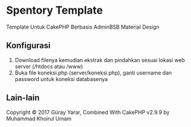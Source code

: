 # Spentory Template
Template Untuk CakePHP Berbasis AdminBSB Material Design
## Konfigurasi
1. Download filenya kemudian ekstrak dan pindahkan sesuai lokasi web server (/htdocs atau /www)
2. Buka file koneksi.php (server/koneksi.php), ganti username dan password untuk koneksi databasenya

## Lain-lain
Copyright &copy; 2017 Güray Yarar, Combined With CakePHP v2.9.9 by Muhammad Khoirul Umam
